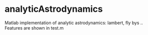 # analyticAstrodynamics
Matlab implementation of analytic astrodynamics: lambert, fly bys ..
Features are shown in test.m
